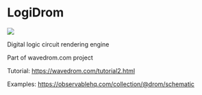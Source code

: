 # LogiDrom

[![](https://github.com/wavedrom/logidrom/workflows/Node%20CI/badge.svg)](https://github.com/wavedrom/logidrom/actions)

Digital logic circuit rendering engine

Part of wavedrom.com project

Tutorial: https://wavedrom.com/tutorial2.html

Examples: https://observablehq.com/collection/@drom/schematic
